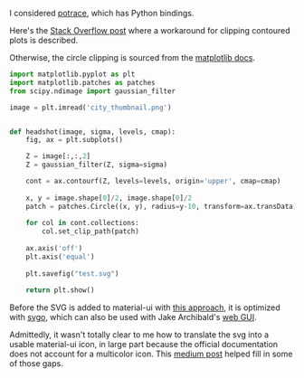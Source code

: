 I considered [potrace](http://potrace.sourceforge.net/), which has Python bindings.

Here's the [Stack Overflow post](https://stackoverflow.com/questions/25688573/matplotlib-set-clip-path-requires-patch-to-be-plotted) where a
workaround for clipping contoured plots is described.

Otherwise, the circle clipping is sourced from the [matplotlib docs](https://matplotlib.org/3.1.1/gallery/images_contours_and_fields/image_clip_path.html#sphx-glr-gallery-images-contours-and-fields-image-clip-path-py).

```python
import matplotlib.pyplot as plt
import matplotlib.patches as patches
from scipy.ndimage import gaussian_filter

image = plt.imread('city_thumbnail.png')


def headshot(image, sigma, levels, cmap):
    fig, ax = plt.subplots()

    Z = image[:,:,2]
    Z = gaussian_filter(Z, sigma=sigma)

    cont = ax.contourf(Z, levels=levels, origin='upper', cmap=cmap)
    
    x, y = image.shape[0]/2, image.shape[0]/2
    patch = patches.Circle((x, y), radius=y-10, transform=ax.transData)
    
    for col in cont.collections:
        col.set_clip_path(patch)
    
    ax.axis('off')
    plt.axis('equal')
    
    plt.savefig("test.svg")
    
    return plt.show()
```

Before the SVG is added to material-ui with [this approach](https://material-ui.com/components/icons/#svgicon), it is optimized with [svgo](https://github.com/svg/svgo), which can also be used with Jake Archibald's [web GUI](https://jakearchibald.github.io/svgomg/).

Admittedly, it wasn't totally clear to me how to translate the svg into a usable material-ui icon, in large part because the official documentation
does not account for a multicolor icon. This [medium post](https://medium.com/blueeast/changing-a-multicolor-svg-icon-of-type-svg-into-react-component-using-materialui-svgicon-component-d7958026ef9) helped fill in some of those gaps.
